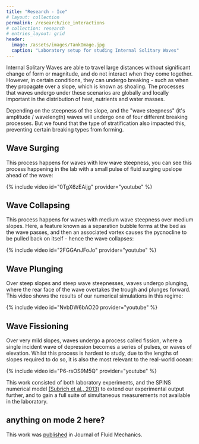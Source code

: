 ```yaml
---
title: "Research - Ice"
# layout: collection
permalink: /research/ice_interactions
# collection: research
# entries_layout: grid
header:
  image: /assets/images/TankImage.jpg
  caption: "Laboratory setup for studing Internal Solitary Waves"
---
```

Internal Solitary Waves are able to travel large distances without significant change of form or magnitude, and do not interact when they come together. However, in certain conditions, they can undergo breaking - such as when they propagate over a slope, which is known as shoaling. The processes that waves undergo under these scenarios are globally and locally important in the distribution of heat, nutrients and water masses. 

Depending on the steepness of the slope, and the "wave steepness" (it's amplitude / wavelength) waves will undergo one of four different breaking processes. But we found that the type of stratification also impacted this, preventing certain breaking types from forming. 

## Wave Surging
This process happens for waves with low wave steepness, you can see this process happening in the lab with a small pulse of fluid surging upslope ahead of the wave:
<div style="width:650px; float: center">
	{% include video id="0TgX6zEAijg" provider="youtube" %}
</div>

## Wave Collapsing
This process happens for waves with medium wave steepness over medium slopes. Here, a feature known as a separation bubble forms at the bed as the wave passes, and then an associated vortex causes the pycnocline to be pulled back on itself - hence the wave collapses:
<div style="width:650px; float: center">
	{% include video id="2FGGAnJFoJo" provider="youtube" %}
</div>

## Wave Plunging
Over steep slopes and steep wave steepnesses, waves undergo plunging, where the rear face of the wave overtakes the trough and plunges forward. This video shows the results of our numerical simulations in this regime:
<div style="width:650px; float: center">
	{% include video id="NvbDW6bAO20 provider="youtube" %}
</div>

## Wave Fissioning
Over very mild slopes, waves undergo a process called fission, where a single incident wave of depression becomes a series of pulses, or waves of elevation. Whilst this process is hardest to study, due to the lengths of slopes required to do so, it is also the most relevant to the real-world ocean:
<div style="width:650px; float: center">
	{% include video id="P6-rsOS9M5Q" provider="youtube" %}
</div>


This work consisted of both laboratory experiments, and the SPINS numerical model [(Subrich et al., 2013)](https://doi.org/10.1002/fld.3788) to extend our experimental output further, and to gain a full suite of simultaneous measurements not available in the laboratory.
## anything on mode 2 here?
This work was [published](https://doi.org/10.1017/jfm.2021.1049) in Journal of Fluid Mechanics.


